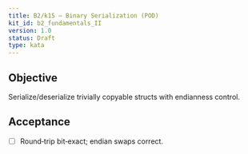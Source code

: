 ```yaml
---
title: B2/k15 — Binary Serialization (POD)
kit_id: b2_fundamentals_II
version: 1.0
status: Draft
type: kata
---
```

## Objective
Serialize/deserialize trivially copyable structs with endianness control.
## Acceptance
- [ ] Round‑trip bit‑exact; endian swaps correct.